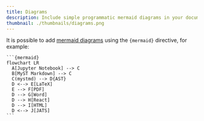 ```yaml
---
title: Diagrams
description: Include simple programmatic mermaid diagrams in your documents.
thumbnail: ./thumbnails/diagrams.png
---
```


It is possible to add [mermaid diagrams](https://mermaid-js.github.io/mermaid) using the `{mermaid}` directive, for example:

````{myst}
```{mermaid}
flowchart LR
  A[Jupyter Notebook] --> C
  B[MyST Markdown] --> C
  C(mystmd) --> D{AST}
  D <--> E[LaTeX]
  E --> F[PDF]
  D --> G[Word]
  D --> H[React]
  D --> I[HTML]
  D <--> J[JATS]
```
````
